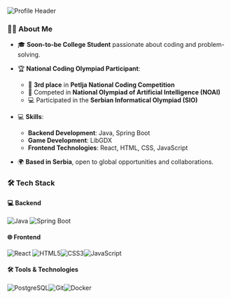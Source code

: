 ![Profile Header](https://capsule-render.vercel.app/api?type=waving&color=gradient&height=100&section=header&text=Hi%20there!%20I'm%20Ognjen%20👋&fontSize=24)
### 👨‍💻 About Me


- 🎓 **Soon-to-be College Student** passionate about coding and problem-solving.
- 🏆 **National Coding Olympiad Participant**:
  - 🥉 **3rd place** in **Petlja National Coding Competition**
  - 🤖 Competed in **National Olympiad of Artificial Intelligence (NOAI)**
  - 💻 Participated in the **Serbian Informatical Olympiad (SIO)**


- 💻 **Skills**:
  - **Backend Development**: Java, Spring Boot
  - **Game Development**: LibGDX
  - **Frontend Technologies**: React, HTML, CSS, JavaScript

- 🌍 **Based in Serbia**, open to global opportunities and collaborations.


### 🛠️ Tech Stack

#### 💻 Backend
![Java](https://img.shields.io/badge/Java-ED8B00?style=for-the-badge&logo=openjdk&logoColor=white) ![Spring Boot](https://img.shields.io/badge/Spring_Boot-6DB33F?style=for-the-badge&logo=spring-boot&logoColor=white)

#### 🌐 Frontend
![React](https://img.shields.io/badge/React-20232A?style=for-the-badge&logo=react&logoColor=61DAFB) ![HTML5](https://img.shields.io/badge/HTML5-E34F26?style=for-the-badge&logo=html5&logoColor=white)![CSS3](https://img.shields.io/badge/CSS3-1572B6?style=for-the-badge&logo=css3&logoColor=white)![JavaScript](https://img.shields.io/badge/JavaScript-F7DF1E?style=for-the-badge&logo=javascript&logoColor=black)

#### 🛠️ Tools & Technologies
![PostgreSQL](https://img.shields.io/badge/PostgreSQL-316192?style=for-the-badge&logo=postgresql&logoColor=white)![Git](https://img.shields.io/badge/Git-F05032?style=for-the-badge&logo=git&logoColor=white)![Docker](https://img.shields.io/badge/Docker-2496ED?style=for-the-badge&logo=docker&logoColor=white)

